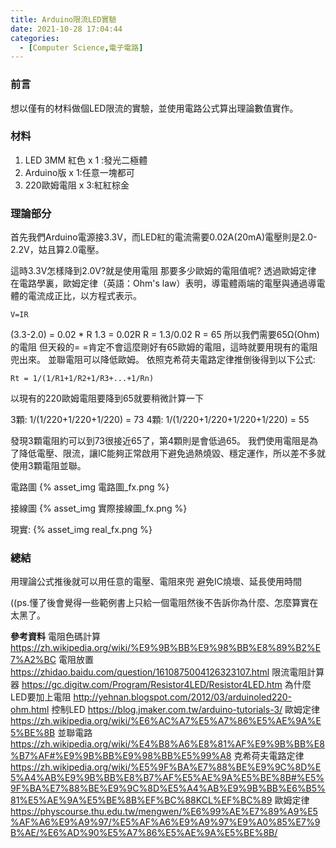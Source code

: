 ```yaml
---
title: Arduino限流LED實驗
date: 2021-10-28 17:04:44
categories:
  - [Computer Science,電子電路]
---
```


### 前言
想以僅有的材料做個LED限流的實驗，並使用電路公式算出理論數值實作。

### 材料
1. LED 3MM 紅色 x 1 :發光二極體
2. Arduino版  x 1:任意一塊都可
3. 220歐姆電阻  x 3:紅紅棕金

### 理論部分
首先我們Arduino電源接3.3V，而LED紅的電流需要0.02A(20mA)電壓則是2.0-2.2V，姑且算2.0電壓。

這時3.3V怎樣降到2.0V?就是使用電阻
那要多少歐姆的電阻值呢?
透過歐姆定律
在電路學裏，歐姆定律（英語：Ohm's law）表明，導電體兩端的電壓與通過導電體的電流成正比，以方程式表示。
```
V=IR
```
(3.3-2.0) = 0.02 * R
1.3 = 0.02R
R = 1.3/0.02 
R = 65
所以我們需要65Ω(Ohm)的電阻
但天殺的= =肯定不會這麼剛好有65歐姆的電阻，這時就要用現有的電阻兜出來。
並聯電阻可以降低歐姆。
依照克希荷夫電路定律推倒後得到以下公式:
```
Rt = 1/(1/R1+1/R2+1/R3+...+1/Rn)
```
以現有的220歐姆電阻要降到65就要稍微計算一下

3顆:
1/(1/220+1/220+1/220) = 73
4顆:
1/(1/220+1/220+1/220+1/220) = 55

發現3顆電阻約可以到73很接近65了，第4顆則是會低過65。
我們使用電阻是為了降低電壓、限流，讓IC能夠正常啟用下避免過熱燒毀、穩定運作，所以差不多就使用3顆電阻並聯。

電路圖
{% asset_img 電路圖_fx.png %}

接線圖
{% asset_img 實際接線圖_fx.png %}

現實:
{% asset_img real_fx.png %}

### 總結

用理論公式推後就可以用任意的電壓、電阻來兜
避免IC燒壞、延長使用時間

((ps.懂了後會覺得一些範例書上只給一個電阻然後不告訴你為什麼、怎麼算實在太黑了。

**參考資料**
電阻色碼計算
https://zh.wikipedia.org/wiki/%E9%9B%BB%E9%98%BB%E8%89%B2%E7%A2%BC
電阻放置
https://zhidao.baidu.com/question/1610875004126323107.html
限流電阻計算器
https://gc.digitw.com/Program/Resistor4LED/Resistor4LED.htm
為什麼LED要加上電阻
http://yehnan.blogspot.com/2012/03/arduinoled220-ohm.html
控制LED
https://blog.jmaker.com.tw/arduino-tutorials-3/
歐姆定律
https://zh.wikipedia.org/wiki/%E6%AC%A7%E5%A7%86%E5%AE%9A%E5%BE%8B
並聯電路
https://zh.wikipedia.org/wiki/%E4%B8%A6%E8%81%AF%E9%9B%BB%E8%B7%AF#%E9%9B%BB%E9%98%BB%E5%99%A8
克希荷夫電路定律
https://zh.wikipedia.org/wiki/%E5%9F%BA%E7%88%BE%E9%9C%8D%E5%A4%AB%E9%9B%BB%E8%B7%AF%E5%AE%9A%E5%BE%8B#%E5%9F%BA%E7%88%BE%E9%9C%8D%E5%A4%AB%E9%9B%BB%E6%B5%81%E5%AE%9A%E5%BE%8B%EF%BC%88KCL%EF%BC%89
歐姆定律
https://physcourse.thu.edu.tw/mengwen/%E6%99%AE%E7%89%A9%E5%AF%A6%E9%A9%97/%E5%AF%A6%E9%A9%97%E9%A0%85%E7%9B%AE/%E6%AD%90%E5%A7%86%E5%AE%9A%E5%BE%8B/